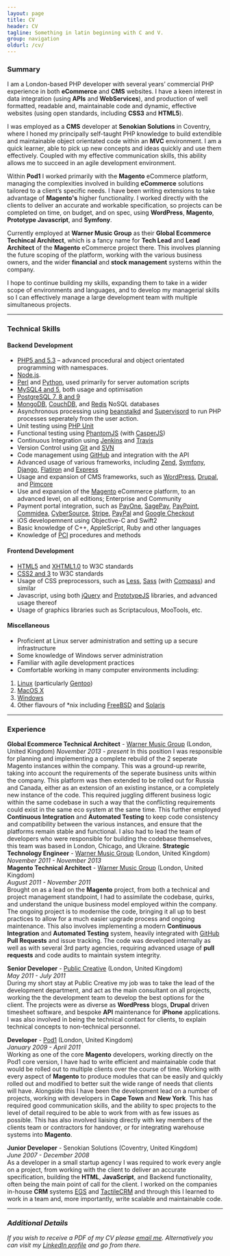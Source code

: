 ```yaml
---
layout: page
title: CV
header: CV
tagline: Something in latin beginning with C and V.
group: navigation
oldurl: /cv/
---
```


### Summary
I am a London-based PHP developer with several years’ commercial PHP experience in both **eCommerce** and **CMS** websites. I have a keen interest in data integration (using **APIs** and **WebServices**), and production of  well formatted, readable and, maintainable code and dynamic, effective websites (using open standards, including **CSS3** and **HTML5**).

I was employed as a **CMS** developer at **Senokian Solutions** in Coventry, where I honed my principally self-taught PHP knowledge to build extendible and maintainable object orientated code within an **MVC** environment. I am a quick learner, able to pick up new concepts and ideas quickly and use them effectively. Coupled with my effective communication skills, this ability allows me to succeed in an agile development environment.

Within **Pod1** I worked primarily with the **Magento** eCommerce platform, managing the complexities involved in building **eCommerce** solutions tailored to a client’s specific needs. I have been writing extensions to take advantage of **Magento's** higher functionality. I worked directly with the clients to deliver an accurate and workable specification, so projects can be completed on time, on budget, and on spec, using **WordPress**, **Magento**, **Prototype Javascript**, and **Symfony**.

Currently employed at **Warner Music Group** as their **Global Ecommerce Techincal Architect**, which is a fancy name for **Tech Lead** and **Lead Architect** of the **Magento** eCommerce project there. This involves planning the future scoping of the platform, working with the various business owners, and the wider **financial** and **stock management** systems within the company.

I hope to continue building my skills, expanding them to take in a wider scope of environments and languages, and to develop my managerial skills so I can effectively manage a large development team with multiple simultaneous projects.

---

### Technical Skills

#### Backend Development
 * [PHP5 and 5.3](http://www.php.net) – advanced procedural and object orientated programming with namespaces.
 * [Node.js](http://nodejs.org/).
 * [Perl](http://www.perl.org/) and [Python](http://www.python.org/), used primarily for server automation scripts
 * [MySQL4 and 5](http://www.mysql.com/), both usage and optimisation
 * [PostgreSQL 7, 8 and 9](http://www.postgresql.org/)
 * [MongoDB](http://www.mongodb.org/), [CouchDB](http://couchdb.apache.org/), and [Redis](http://redis.io/) NoSQL databases 
 * Asynchronous processing using [beanstalkd](http://kr.github.io/beanstalkd/) and [Supervisord](http://supervisord.org/) to run PHP processes seperately from the user action.
 * Unit testing using [PHP Unit](https://github.com/sebastianbergmann/phpunit/)
 * Functional testing using [PhantomJS](http://phantomjs.org/) (with [CasperJS](http://casperjs.org/)) 
 * Continuous Integration using [Jenkins](http://jenkins-ci.org/) and [Travis](https://travis-ci.org/)
 * Version Control using [Git](http://git-scm.com/) and [SVN](http://subversion.tigris.org/)
 * Code management using [GitHub](https://github.com/) and integration with the API
 * Advanced usage of various frameworks, including [Zend](http://framework.zend.com/), [Symfony](http://symfony.com/), [Django](https://www.djangoproject.com/), [Flatiron](http://flatironjs.org/) and [Express](http://expressjs.com/)
 * Usage and expansion of CMS frameworks, such as [WordPress](http://wordpress.org/), [Drupal](http://drupal.org/), and [Pimcore](http://www.pimcore.org/)
 * Use and expansion of the [Magento](http://www.magentocommerce.com/) eCommerce platform, to an advanced level, on all editions; Enterprise and Community
 * Payment portal integration, such as [PayOne](http://www.payone.de/), [SagePay](http://www.sagepay.com/), [PayPoint](http://www.paypoint.co.uk/), [Commidea](http://www.commidea.com/), [CyberSource](http://www.cybersource.com/), [Stripe](https://stripe.com/), [PayPal](http://www.paypal.co.uk/uk) and [Google Checkout](http://checkout.google.com/sell/)
 * iOS developemnent using Objective-C and Swift2
 * Basic knowledge of C++, AppleScript, Ruby and other languages
 * Knowledge of [PCI](https://www.pcisecuritystandards.org/) procedures and methods

#### Frontend Development
 * [HTML5](http://www.w3.org/TR/html5/) and [XHTML1.0](http://www.w3.org/TR/xhtml1/) to W3C standards
 * [CSS2 and 3](http://www.w3.org/Style/CSS/) to W3C standards
 * Usage of CSS preprocessors, such as [Less](http://lesscss.org/), [Sass](http://sass-lang.com/) (with [Compass](http://compass-style.org/)) and similar
 * Javascript, using both [jQuery](http://jquery.com/) and [PrototypeJS](http://www.prototypejs.org/) libraries, and advanced usage thereof
 * Usage of graphics libraries such as Scriptaculous, MooTools, etc. 

#### Miscellaneous
 * Proficient at Linux server administration and setting up a secure infrastructure
 * Some knowledge of Windows server administration
 * Familiar with agile development practices
 * Comfortable working in many computer environments including:

 1. [Linux](http://www.linux.org/) (particularly [Gentoo](http://www.gentoo.org/))
 3. [MacOS X](http://www.apple.com/)
 4. [Windows](http://www.microsoft.com/)
 5. Other flavours of \*nix including [FreeBSD](http://www.freebsd.org/) and [Solaris](http://www.oracle.com/solaris)

---

### Experience
**Global Ecommerce Technical Architect** - [Warner Music Group](http://www.wmg.com/) (London, United Kingdom)
*November 2013 - present*
In this position I was responsible for planning and implementing a complete rebuild of the 2 seperate Magento instances within the company. This was a ground-up rewrite, taking into account the requirements of the seperate business units within the company. This platform was then extended to be rolled out for Russia and Canada, either as an extension of an existing instance, or a completely new instance of the code. This required juggling different business logic within the same codebase in such a way that the conflicting requirements could exist in the same eco system at the same time. This further employed **Continuous Integration** and **Automated Testing** to keep code consistency and compatibility between the various instances, and ensure that the platforms remain stable and functional. I also had to lead the team of developers who were responsible for building the codebase themselves, this team was based in London, Chicago, and Ukraine.
**Strategic Technology Engineer** - [Warner Music Group](http://www.wmg.com/) (London, United Kingdom)  
*November 2011 - November 2013*  
**Magento Technical Architect** - [Warner Music Group](http://www.wmg.com/) (London, United Kingdom)  
*August 2011 - November 2011*  
Brought on as a lead on the **Magento** project, from both a technical and project management standpoint, I had to assimilate the codebase, quirks, and understand the unique business model employed within the company. The ongoing project is to modernise the code, bringing it all up to best practices to allow for a much easier upgrade process and ongoing maintenance. This also involves implementing a modern **Continuous Integration** and **Automated Testing** system, heavily integrated with [GitHub](https://github.com) **Pull Requests** and issue tracking. The code was developed internally as well as with several 3rd party agencies, requiring advanced usage of **pull requests** and code audits to maintain system integrity.

**Senior Developer** - [Public Creative](http://www.publicreative.com/) (London, United Kingdom)  
*May 2011 - July 2011*  
During my short stay at Public Creative my job was to take the lead of the development department, and act as the main consultant on all projects, working the the development team to develop the best options for the client. The projects were as diverse as **WordPress** blogs, **Drupal** driven timesheet software, and bespoke **API** maintenance for **iPhone** applications. I was also involved in being the technical contact for clients, to explain technical concepts to non-technical personnel.

**Developer** - [Pod1](http://www.pod1.com/) (London, United Kingdom)  
*January 2009 - April 2011*  
Working as one of the core **Magento** developers, working directly on the Pod1 core version, I have had to write efficient and maintainable code that would be rolled out to multiple clients over the course of time. Working with every aspect of **Magento** to produce modules that can be easily and quickly rolled out and modified to better suit the wide range of needs that clients will have. Alongside this I have been the development lead on a number of projects, working with developers in **Cape Town** and **New York**. This has required good communication skills, and the ability to spec projects to the level of detail required to be able to work from with as few issues as possible. This has also involved liaising directly with key members of the clients team or contractors for handover, or for integrating warehouse systems into **Magento**.

**Junior Developer** - Senokian Solutions (Coventry, United Kingdom)  
*June 2007 - December 2008*  
As a developer in a small startup agency I was required to work every angle on a project, from working with the client to deliver an accurate specification, building the **HTML**, **JavaScript**, and Backend functionality, often being the main point of call for the client. I worked on the companies in-house **CRM** systems [EGS](http://www.enterprisegroupwaresystem.org/) and [TactileCRM](http://www.tactilecrm.co.uk/) and through this I learned to work in a team and, more importantly, write scalable and maintainable code.

---

### *Additional Details*
*If you wish to receive a PDF of my CV please [email me](mailto:contact@patrick-mckinley.com). Alternatively you can visit my [LinkedIn profile](http://uk.linkedin.com/in/patrickmckinley) and go from there.*
